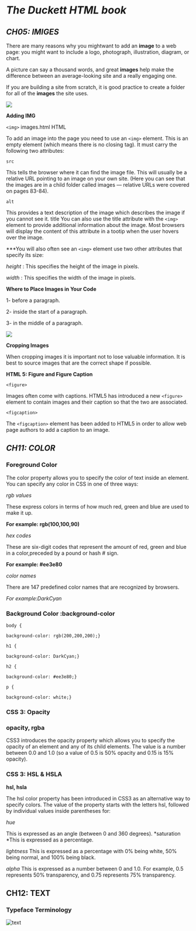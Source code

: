 # *The Duckett HTML book*

## *CH05: IMIGES*

There are many reasons why you mightwant to add an **image** to a web page: you might want to include a logo, photograph, illustration, diagram, or chart.

A picture can say a thousand words, and great **images** help make the difference between an average-looking site and a really engaging one.

If you are building a site from scratch, it is good practice to create a folder for all of the **images** the site uses.

![](imgfolder.png)

**Adding IMG**

`<img>` images.html HTML

To add an image into the page you need to use an `<img>` element. This is an empty element (which means there is no closing tag). It must carry the following two attributes:

`src`

This tells the browser where it can find the image file. This will usually be a relative URL pointing to an image on your own site. (Here you can see that the images are in a child folder
called images — relative URLs were covered on pages 83-84).

`alt`

This provides a text description of the image which describes the image if you cannot see it.
title You can also use the title attribute with the `<img>` element to provide additional information about the image. Most browsers will display the content of this attribute in a tootip when the user hovers over the image.

***You will also often see an `<img>` element use two other attributes that specify its size:

*height* : This specifies the height of the image in pixels.

*width* : This specifies the width of the image in pixels.

**Where to Place Images in Your Code**

1- before a paragraph.

2- inside the start of a paragraph.

3- in the middle of a paragraph.

![](imglocation.png)

**Cropping Images**

When cropping images it is important not to lose valuable information. It is best to source images that are the correct shape if possible.

**HTML 5: Figure and Figure Caption**

`<figure>`

Images often come with captions. HTML5 has introduced a new `<figure>` element to
contain images and their caption so that the two are associated.

`<figcaption>`

The `<figcaption>` element has been added to HTML5 in order to allow web page authors to add a caption to an image.



## *CH11: COLOR*

### **Foreground Color**


The color property allows you
to specify the color of text inside
an element. You can specify any
color in CSS in one of three ways:

*rgb values*


These express colors in terms of how much red, green and blue are used to make it up.

**For example: rgb(100,100,90)**

*hex codes*

These are six-digit codes that represent the amount of red, green and blue in a color,preceded by a pound or hash #
sign.

**For example: #ee3e80**

*color names*

There are 147 predefined color names that are recognized by browsers.

*For example:DarkCyan*

 ### **Background Color :background-color**

`body {`

`background-color: rgb(200,200,200);}`

`h1 {`

`background-color: DarkCyan;}`

`h2 {`

`background-color: #ee3e80;}`

`p {`

`background-color: white;}`


### **CSS 3: Opacity**
 ### **opacity, rgba**

 CSS3 introduces the opacity property which allows you to specify the opacity of an element and any of its child elements. The value is a number between 0.0 and 1.0 (so a value of 0.5 is 50% opacity and 0.15 is 15% opacity).

### **CSS 3: HSL & HSLA**
**hsl, hsla**

The hsl color property has been introduced in CSS3 as an alternative way to specify colors. The value of the property starts with the letters hsl, followed
by individual values inside parentheses for:

*hue*

This is expressed as an angle (between 0 and 360 degrees). *saturation *This is expressed as a percentage.

*lightness* This is expressed as a percentage with 0% being white, 50% being normal, and 100% being black.

*alpha* This is expressed as a number between 0 and 1.0. For example, 0.5 represents 50% transparency, and 0.75 represents 75% transparency.



## **CH12: TEXT**

### **Typeface Terminology**

![text](text1.png)

